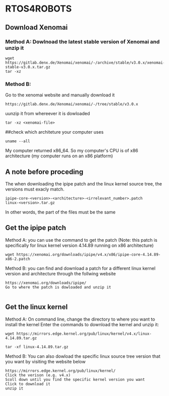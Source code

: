 # RTOS4ROBOTS


## Download Xenomai

### Method A: Dowlnoad the latest stable version of Xenomai and unzip it 
```
wget https://gitlab.denx.de/Xenomai/xenomai/-/archive/stable/v3.0.x/xenomai-stable-v3.0.x.tar.gz
tar -xz 
```

### Method B: 

Go to the xenomai website and manually download it
```
https://gitlab.denx.de/Xenomai/xenomai/-/tree/stable/v3.0.x
```

uunzip it from whereever it is dowloaded
```
tar -xz <xenomai-file>
```


##check which architeture your computer uses

```
uname --all
```

My computer returned x86_64. 
So my computer's CPU is of x86 architecture (my computer runs on an x86 platform)


## A note before proceding
The when downloading the ipipe patch and the linux kernel source tree, the versions must exacly match. 

```
ipipe-core-<version>-<architecture>-<irrelevant_number>.patch
linux-<version>.tar.gz
```
In other words, the <version> part of the files must be the same



## Get the ipipe patch

Method A: you can use the command to get the patch (Note: this patch is specifically for linux kernel version 4.14.89 running on x86 architecture) 
```
wget https://xenomai.org/downloads/ipipe/v4.x/x86/ipipe-core-4.14.89-x86-2.patch 
```


Method B: you can find and download a patch for a different linux kernel version and architecture through the follwing website

```
https://xenomai.org/downloads/ipipe/
Go to where the patch is dowloaded and unzip it
```


```

```

## Get the linux kernel


Method A: On command line, change the directory to where you want to install the kernel 
Enter the commands to download the kernel and unzip it:
```
wget https://mirrors.edge.kernel.org/pub/linux/kernel/v4.x/linux-4.14.89.tar.gz 

tar -xf linux-4.14.89.tar.gz
```


Method B: You can also dowload the specific linux source tree version that you want by visiting the website below
```
https://mirrors.edge.kernel.org/pub/linux/kernel/
Click the verison (e.g. v4.x)
Scoll down until you find the specific kernel version you want
Click to download it
unzip it

```





